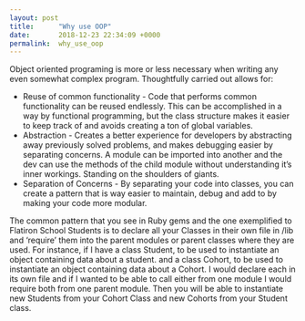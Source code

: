 ```yaml
---
layout: post
title:      "Why use OOP"
date:       2018-12-23 22:34:09 +0000
permalink:  why_use_oop
---
```



Object oriented programing is more or less necessary when writing any even somewhat complex program.  Thoughtfully carried out allows for:
* Reuse of common functionality -  Code that performs common functionality can be reused endlessly.  This can be accomplished in a way by functional programming, but the class structure makes it easier to keep track of and avoids creating a ton of global variables.
* Abstraction - Creates a better experience for developers by abstracting away previously solved problems, and makes debugging easier by separating concerns.  A module can be imported into another and the dev can use the methods of the child module without understanding it’s inner workings.  Standing on the shoulders of giants.
* Separation of Concerns - By separating your code into classes, you can create a pattern that is way easier to maintain, debug and add to by making your code more modular.

The common pattern that you see in Ruby gems and the one exemplified to Flatiron School Students is to declare all your Classes in their own file in /lib and ‘require’ them into the parent modules or parent classes where they are used.  For instance, if I have a class Student, to be used to instantiate an object containing data about a student. and a class Cohort, to be used to instantiate an object containing data about a Cohort.  I would declare each in its own file and if I wanted to be able to call either from one module I would require both from one parent module.  Then you will be able to instantiate new Students from your Cohort Class and new Cohorts from your Student class.


